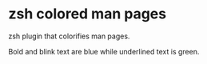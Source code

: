 # zsh colored man pages
zsh plugin that colorifies man pages.

Bold and blink text are blue while underlined text is green.
